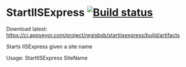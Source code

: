 StartIISExpress [![Build status](https://ci.appveyor.com/api/projects/status/uvf6p8ciu60n8bya)](https://ci.appveyor.com/project/regisbsb/startiisexpress)
===============

Download latest: https://ci.appveyor.com/project/regisbsb/startiisexpress/build/artifacts


Starts IISExpress given a site name

Usage: StartIISExpress SiteName
